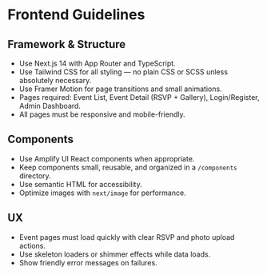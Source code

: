 # Frontend Guidelines

## Framework & Structure
- Use Next.js 14 with App Router and TypeScript.
- Use Tailwind CSS for all styling — no plain CSS or SCSS unless absolutely necessary.
- Use Framer Motion for page transitions and small animations.
- Pages required: Event List, Event Detail (RSVP + Gallery), Login/Register, Admin Dashboard.
- All pages must be responsive and mobile-friendly.

## Components
- Use Amplify UI React components when appropriate.
- Keep components small, reusable, and organized in a `/components` directory.
- Use semantic HTML for accessibility.
- Optimize images with `next/image` for performance.

## UX
- Event pages must load quickly with clear RSVP and photo upload actions.
- Use skeleton loaders or shimmer effects while data loads.
- Show friendly error messages on failures.
